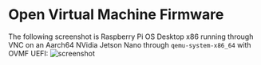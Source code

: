 # Open Virtual Machine Firmware

The following screenshot is Raspberry Pi OS Desktop x86 running through VNC on
an Aarch64 NVidia Jetson Nano through `qemu-system-x86_64` with OVMF UEFI:
![screenshot](https://github.com/TheMindVirus/pftf-rpi4/blob/ovmf/screeshot.png)